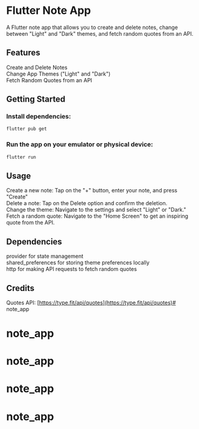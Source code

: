 # Flutter Note App
A Flutter note app that allows you to create and delete notes, change between "Light" and "Dark" themes, and fetch random quotes from an API.

## Features
Create and Delete Notes\
Change App Themes ("Light" and "Dark")\
Fetch Random Quotes from an API

## Getting Started

### Install dependencies:

```bash
flutter pub get
```

### Run the app on your emulator or physical device:

```bash
flutter run
```
## Usage

Create a new note: Tap on the "+" button, enter your note, and press "Create"\
Delete a note: Tap on the Delete option and confirm the deletion.\
Change the theme: Navigate to the settings and select "Light" or "Dark."\
Fetch a random quote: Navigate to the "Home Screen" to get an inspiring quote from the API.

## Dependencies
provider for state management\
shared_preferences for storing theme preferences locally\
http for making API requests to fetch random quotes

## Credits
Quotes API: [https://type.fit/api/quotes](https://type.fit/api/quotes)# note_app
# note_app
# note_app
# note_app
# note_app
